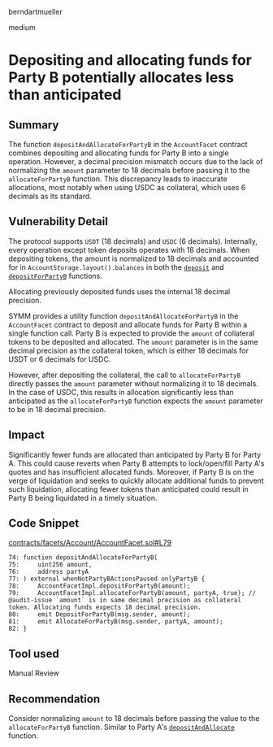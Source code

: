 berndartmueller

medium

# Depositing and allocating funds for Party B potentially allocates less than anticipated

## Summary

The function `depositAndAllocateForPartyB` in the `AccountFacet` contract combines depositing and allocating funds for Party B into a single operation. However, a decimal precision mismatch occurs due to the lack of normalizing the `amount` parameter to 18 decimals before passing it to the `allocateForPartyB` function. This discrepancy leads to inaccurate allocations, most notably when using USDC as collateral, which uses 6 decimals as its standard.

## Vulnerability Detail

The protocol supports `USDT` (18 decimals) and `USDC` (6 decimals). Internally, every operation except token deposits operates with 18 decimals. When depositing tokens, the amount is normalized to 18 decimals and accounted for in `AccountStorage.layout().balances` in both the [`deposit`](https://github.com/sherlock-audit/2023-06-symmetrical/blob/main/symmio-core/contracts/facets/Account/AccountFacetImpl.sol#L22-L23) and [`depositForPartyB`](https://github.com/sherlock-audit/2023-06-symmetrical/blob/main/symmio-core/contracts/facets/Account/AccountFacetImpl.sol#L114-L115) functions.

Allocating previously deposited funds uses the internal 18 decimal precision.

SYMM provides a utility function `depositAndAllocateForPartyB` in the `AccountFacet` contract to deposit and allocate funds for Party B within a single function call. Party B is expected to provide the `amount` of collateral tokens to be deposited and allocated. The `amount` parameter is in the same decimal precision as the collateral token, which is either 18 decimals for USDT or 6 decimals for USDC.

However, after depositing the collateral, the call to `allocateForPartyB` directly passes the `amount` parameter without normalizing it to 18 decimals. In the case of USDC, this results in allocation significantly less than anticipated as the `allocateForPartyB` function expects the `amount` parameter to be in 18 decimal precision.

## Impact

Significantly fewer funds are allocated than anticipated by Party B for Party A. This could cause reverts when Party B attempts to lock/open/fill Party A's quotes and has insufficient allocated funds. Moreover, if Party B is on the verge of liquidation and seeks to quickly allocate additional funds to prevent such liquidation, allocating fewer tokens than anticipated could result in Party B being liquidated in a timely situation.

## Code Snippet

[contracts/facets/Account/AccountFacet.sol#L79](https://github.com/sherlock-audit/2023-06-symmetrical/blob/main/symmio-core/contracts/facets/Account/AccountFacet.sol#L79)

```solidity
74: function depositAndAllocateForPartyB(
75:     uint256 amount,
76:     address partyA
77: ) external whenNotPartyBActionsPaused onlyPartyB {
78:     AccountFacetImpl.depositForPartyB(amount);
79:     AccountFacetImpl.allocateForPartyB(amount, partyA, true); // @audit-issue `amount` is in same decimal precision as collateral token. Allocating funds expects 18 decimal precision.
80:     emit DepositForPartyB(msg.sender, amount);
81:     emit AllocateForPartyB(msg.sender, partyA, amount);
82: }
```

## Tool used

Manual Review

## Recommendation

Consider normalizing `amount` to 18 decimals before passing the value to the `allocateForPartyB` function. Similar to Party A's [`depositAndAllocate`](https://github.com/sherlock-audit/2023-06-symmetrical/blob/main/symmio-core/contracts/facets/Account/AccountFacet.sol#L50-L52) function.
